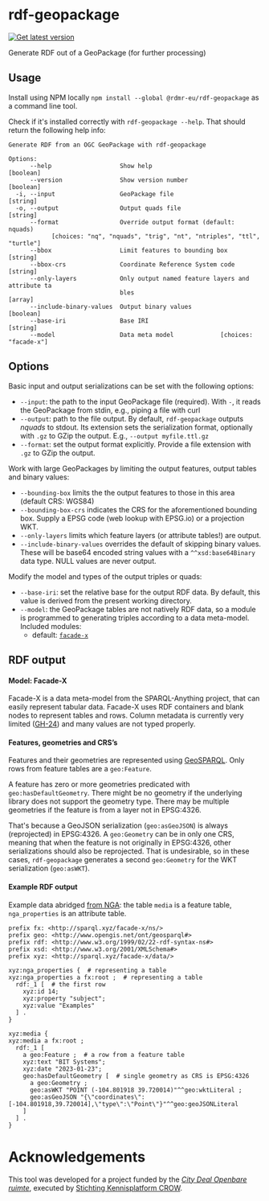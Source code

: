 # rdf-geopackage

[![Get latest version](https://img.shields.io/npm/v/%40rdmr-eu/rdf-geopackage)](https://www.npmjs.com/package/@rdmr-eu/rdf-geopackage)

Generate RDF out of a GeoPackage (for further processing)

## Usage

Install using NPM locally `npm install --global @rdmr-eu/rdf-geopackage` as a command line tool.

Check if it's installed correctly with `rdf-geopackage --help`.
That should return the following help info:

```man
Generate RDF from an OGC GeoPackage with rdf-geopackage

Options:
      --help                   Show help                               [boolean]
      --version                Show version number                     [boolean]
  -i, --input                  GeoPackage file                          [string]
  -o, --output                 Output quads file                        [string]
      --format                 Override output format (default: nquads)
            [choices: "nq", "nquads", "trig", "nt", "ntriples", "ttl", "turtle"]
      --bbox                   Limit features to bounding box           [string]
      --bbox-crs               Coordinate Reference System code         [string]
      --only-layers            Only output named feature layers and attribute ta
                               bles                                      [array]
      --include-binary-values  Output binary values                    [boolean]
      --base-iri               Base IRI                                 [string]
      --model                  Data meta model             [choices: "facade-x"]
```

## Options

Basic input and output serializations can be set with the following options:

- `--input`: the path to the input GeoPackage file (required). With `-`, it reads the GeoPackage from stdin, e.g., piping a file with curl
- `--output`: path to the file output. By default, `rdf-geopackage` outputs _nquads_ to stdout. Its extension sets the serialization format, optionally with `.gz` to GZip the output. E.g., `--output myfile.ttl.gz`
- `--format`: set the output format explicitly. Provide a file extension with `.gz` to GZip the output.

Work with large GeoPackages by limiting the output features, output tables and binary values:

- `--bounding-box` limits the the output features to those in this area (default CRS: WGS84)
- `--bounding-box-crs` indicates the CRS for the aforementioned bounding box. Supply a EPSG code (web lookup with EPSG.io) or a projection WKT.
- `--only-layers` limits which feature layers (or attribute tables!) are output.
- `--include-binary-values` overrides the default of skipping binary values. These will be base64 encoded string values with a `^^xsd:base64Binary` data type. NULL values are never output.

Modify the model and types of the output triples or quads:

- `--base-iri`: set the relative base for the output RDF data. By default, this value is derived from the present working directory.
- `--model`: the GeoPackage tables are not natively RDF data, so a module is programmed to generating triples according to a data meta-model. Included modules:
  - default: [`facade-x`](#model-facade-x)

## RDF output

#### Model: Facade-X

Facade-X is a data meta-model from the SPARQL-Anything project, that can easily represent tabular data.
Facade-X uses RDF containers and blank nodes to represent tables and rows.
Column metadata is currently very limited ([GH-24]) and many values are not typed properly.

[GH-24]: https://github.com/redmer/rdf-geopackage/issues/24

#### Features, geometries and CRS’s

Features and their geometries are represented using [GeoSPARQL][geosparql].
Only rows from feature tables are a `geo:Feature`.

A feature has zero or more geometries predicated with `geo:hasDefaultGeometry`.
There might be no geometry if the underlying library does not support the geometry type.
There may be multiple geometries if the feature is from a layer not in EPSG:4326.

That's because a GeoJSON serialization (`geo:asGeoJSON`) is always (reprojected) in EPSG:4326.
A `geo:Geometry` can be in only one CRS, meaning that when the feature is not originally in EPSG:4326, other serializations should also be reprojected.
That is undesirable, so in these cases, `rdf-geopackage` generates a second `geo:Geometry` for the WKT serialization (`geo:asWKT`).

[geosparql]: https://www.ogc.org/standard/geosparql/

#### Example RDF output

Example data abridged [from NGA][example.gpkg]:
the table `media` is a feature table, `nga_properties` is an attribute table.

[example.gpkg]: https://github.com/ngageoint/GeoPackage/blob/master/docs/examples/java/example.gpkg

```turtle
prefix fx: <http://sparql.xyz/facade-x/ns/>
prefix geo: <http://www.opengis.net/ont/geosparql#>
prefix rdf: <http://www.w3.org/1999/02/22-rdf-syntax-ns#>
prefix xsd: <http://www.w3.org/2001/XMLSchema#>
prefix xyz: <http://sparql.xyz/facade-x/data/>

xyz:nga_properties {  # representing a table
xyz:nga_properties a fx:root ;  # representing a table
  rdf:_1 [  # the first row
    xyz:id 14;
    xyz:property "subject";
    xyz:value "Examples"
  ] .
}

xyz:media {
xyz:media a fx:root ;
  rdf:_1 [
    a geo:Feature ;  # a row from a feature table
    xyz:text "BIT Systems";
    xyz:date "2023-01-23";
    geo:hasDefaultGeometry [  # single geometry as CRS is EPSG:4326
      a geo:Geometry ;
      geo:asWKT "POINT (-104.801918 39.720014)"^^geo:wktLiteral ;
      geo:asGeoJSON "{\"coordinates\":[-104.801918,39.720014],\"type\":\"Point\"}"^^geo:geoJSONLiteral
    ]
  ] .
}
```

# Acknowledgements

This tool was developed for a project funded by the [_City Deal Openbare ruimte_][cdor],
executed by [Stichting Kennisplatform CROW][crow].

[crow]: https://crow.nl/
[cdor]: https://www.citydealopenbareruimte.nl/
